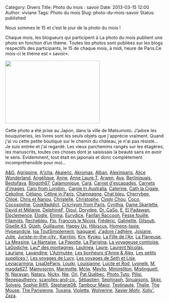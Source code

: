 Category: Divers
Title: Photo du mois : savoir
Date: 2013-03-15 12:00
Author: viviane
Tags: Photo du mois
Slug: photo-du-mois-savoir
Status: published

Nous sommes le 15 et c’est le jour de la photo du mois !

Chaque mois, les blogueurs qui participent à La photo du mois publient une photo en fonction d’un thème. Toutes les photos sont publiées sur les blogs respectifs des participants, le 15 de chaque mois, à midi, heure de Paris.Ce mois-ci le thème est « savoir».

<a href="http://www.viviane-voyages.com/wp-content/uploads/2013/03/SAM_8010.jpg"><img class="aligncenter size-medium wp-image-2701" title="Savoir" src="http://www.viviane-voyages.com/wp-content/uploads/2013/03/SAM_8010-300x199.jpg" alt="" width="300" height="199" /></a>

Cette photo a été prise au Japon, dans la ville de Matsumoto. J’adore les bouquineries, les livres sont les seuls objets que j'apprécie vraiment. Quand j'ai vu cette petite boutique sur le chemin du château, je n'ai pas résisté... Je suis entrée et j'ai regardé. Les vieux parchemins rangés sur les étagères, les manuscrits, toutes ces choses dont je saisissais la beauté sans en avoir le sens. Evidemment, tout était en japonais et donc complètement incompréhensible pour moi...

<a href="http://grenoblequebec.blogspot.ca/search/label/Photos%20du%20mois" target="_blank">A&amp;G</a>, <a href="http://cultureetpapotage.blogspot.fr/search/label/photo%20du%20mois" target="_blank">Agrippine</a>, <a href="http://leblogdekat.com " target="_blank">A'icha</a>, <a href="http://akai-inthesky.blogspot.com" target="_blank">Akaieric</a>, <a href="http://denisdanzephotographe.wordpress.com/category/la-photo-du-mois/" target="_blank">Akromax</a>, <a href="http://cocovin.net/" target="_blank">Alban</a>, <a href="http://blogs.paris.fr/unitedstatesofparis" target="_blank">Alexinparis</a>, <a href="http://wonderlandalice.wordpress.com/ " target="_blank">Alice Wonderland</a>, <a href="http://chroniqueduncongeparental.wordpress.com/category/la-photo-du-mois/" target="_blank">Angélique</a>, <a href="http://anne-tranche-de-vie.over-blog.com/categorie-11390539.html" target="_blank">Anne</a>, <a href="http://www.annelauret.com/search/label/La%20photo%20du%20mois" target="_blank">Anne Laure T</a>, <a href="http://www.chiffonsandco.fr" target="_blank">Arwen</a>, <a href="http://www.connais-toi-toi-meme.biz" target="_blank">Ava</a>, <a href="http://chronique-berliniquaise.blogspot.com" target="_blank">Berliniquais</a>, <a href="http://sublime-essence.over-blog.com" target="_blank">Bestofava</a>, <a href="http://blogoth67.wordpress.com" target="_blank">Blogoth67</a>, <a href="http://calamonique.com/" target="_blank">Calamonique</a>, <a href="http://c-est-reparti.blogspot.com/" target="_blank">Cara</a>, <a href="http://www.carnetdescapades.com" target="_blank">Carnet d'escapades</a>, <a href="http://www.carnetsdimages.org" target="_blank">Carnets d'images</a>, <a href="http://ohmypetitpois.blogspot.fr" target="_blank">Caro from London </a>, <a href="https://fromaustraliawl.wordpress.com/category/les-rdv-du-blog/" target="_blank">Carole In Australia</a>, <a href="http://catdeschamps.blogspot.fr/" target="_blank">Caterine</a>, <a href="http://naomietbella.canalblog.com" target="_blank">Cath la Cigale</a>, <a href="http://www.cekoline.tumblr.com" target="_blank">Cekoline</a>, <a href="http://poutineettartiflette.blogspot.com" target="_blank">Céliano</a>, <a href="http://frenchiesinparis.over-blog.com" target="_blank">Céline in Paris</a>, <a href="http://champagnefraise.wordpress.com" target="_blank">Champagne</a>, <a href="http://reverieschatbleu.canalblog.com/" target="_blank">Chat bleu</a>, <a href="http://cherrybee-a-montreal.blogspot.com" target="_blank">Cherrybee</a>, <a href="http://mysweetescape.fr/" target="_blank">Chloé</a>, <a href="http://auvergnatsducanada.blogspot.com" target="_blank">Chris et Nanou</a>, <a href="http://www.niokiontheroad.fr" target="_blank">Christelle</a>, <a href="http://suissexpress.wordpress.com/" target="_blank">Christophe</a>, <a href="http://cindychouamontreal.blogspot.ca/search/label/Photo%20du%20mois" target="_blank">Cindy Chou</a>, <a href="http://vintagegirltrips.canalblog.com/archives/pics___la_photo_du_mois/index.html" target="_blank">Coco</a>, <a href="http://cocosophie.over-blog.com/" target="_blank">Cocosophie</a>, <a href="http://cook9addict.over-blog.com" target="_blank">Cook9addict</a>, <a href="http://www.cricriyomfromparis.com/search/label/La%20photo%20du%20mois" target="_blank">Cricriyom from Paris</a>, <a href="http://www.boeingbleudemer.com" target="_blank">Cynthia</a>, <a href="http://www.dameskarlette.com/" target="_blank">Dame Skarlette</a>, <a href="http://davidmelaniequebec.blogspot.fr/" target="_blank">David et Mélanie</a>, <a href="http://mapassionbento.blogspot.fr/" target="_blank">DelphineF</a>, <a href="http://life-is-a-bombon.blogspot.fr/search/label/photo%20du%20mois" target="_blank">Djoul</a>, <a href="http://grainedememere.blogspot.ca/search/label/La%20photo%20du%20mois" target="_blank">Dorydee</a>, <a href="http://cestpasmoijeljure.wordpress.com/" target="_blank">Dr. CaSo</a>, <a href="http://histoiresdeux.blogspot.com" target="_blank">E</a>, <a href="http://elpadawan.wordpress.com/category/what-quoi/pic-of-the-month-photo-du-mois" target="_blank">El Padawan</a>, <a href="http://clemencebdc.wordpress.com/category/photo-du-mois/ " target="_blank">Eloclemence</a>, <a href="http://foodforthoughtandmore.wordpress.com/" target="_blank">Elodie</a>, <a href="http://www.jyreflechis.com/tag/la-photo-du-mois/" target="_blank">Emma</a>, <a href="http://occident-express.hautetfort.com" target="_blank">Eurydice</a>, <a href="http://fanfanraccoons.blogspot.com" target="_blank">Fanfan Raccoon</a>, <a href="http://52moments.canalblog.com/" target="_blank">Fesse fouille</a>, <a href="http://filamots.wordpress.com" target="_blank">Filamots</a>, <a href="http://flechebleu77.tumblr.com" target="_blank">flechebleu</a>, <a href="http://doubspays.wordpress.com" target="_blank">Flo</a>, <a href="http://vudubalcon.blogspot.fr/search/label/Photo%20du%20mois" target="_blank">François le Niçois</a>, <a href="http://zoursland.com" target="_blank">Frédéric</a>, <a href="http://galinette-dezailes.blogspot.fr/" target="_blank">Galinette</a>, <a href="http://www.legaletas.net/blog/index.php" target="_blank">Gilsoub</a>, <a href="http://lafeedulogis43.over-blog.fr" target="_blank">Giselle 43</a>, <a href="http://cyberdilou.canalblog.com" target="_blank">Gizeh</a>, <a href="http://vraiefiction.blogspot.com" target="_blank">Guillaume</a>, <a href="http://happyusbook.blogspot.fr/ " target="_blank">Happy Us</a>, <a href="http://hibiscusblog.net/category/la-photo-du-mois-2" target="_blank">Hibiscus</a>, <a href="http://homeos-tasie.blogspot.fr/" target="_blank">Homeos-tasie</a>, <a href="http://hypeandcie.com/" target="_blank">Hypeandcie</a>, <a href="http://www.isatoutsimplement.org" target="_blank">Isa ToutSimplement</a>, <a href="http://isaquarel.canalblog.com/archives/la_photo_du_mois/index.html" target="_blank">Isaquarel</a>, <a href="http://jadorejadhere.canalblog.com/" target="_blank">J'adore j'adhère</a>, <a href="http://lachataignesauvage.over-blog.com/categorie-12516589.html" target="_blank">Josiane</a>, <a href="http://colibribleu.blogspot.fr/" target="_blank">Julie</a>, <a href="http://www.juriste-in-the-city.fr/" target="_blank">Juriste-in-the-city </a>, <a href="http://zoewahl.ch/blog" target="_blank">Karrijini</a>, <a href="http://krn-defouloir.blogspot.com" target="_blank">Krn</a>, <a href="http://monpetitjapon.blogspot.com" target="_blank">Kyoko</a>, <a href="http://www.lafilledelair.com/blog/la-photo-du-mois/" target="_blank">La Fille de l'Air</a>, <a href="http://www.carnetsduneflaneuse.fr" target="_blank">La Flaneuse</a>, <a href="http://messineaventure.canalblog.com/archives/la_photo_du_mois/index.html" target="_blank">La Messine</a>, <a href="http://lanantaiseaparis.com" target="_blank">La Nantaise</a>, <a href="http://lapapotte.canalblog.com/tag/Photo%20du%20mois" target="_blank">La Papotte</a>, <a href="http://souslecieldeparis.fr/category/la-photo-du-mois/" target="_blank">La Parigina</a>, <a href="http://voyageusecomtoise.wordpress.com/tag/photo-du-mois/" target="_blank">La voyageuse comtoise</a>, <a href="http://lagodiche.fr" target="_blank">LaGodiche</a>, <a href="http://laudesmontagnes.wordpress.com/" target="_blank">Lau* des montagnes</a>, <a href="http://laulineafaitdesphotos.com/" target="_blank">Laulinea</a>, <a href="http://maptitemaisonenquebecquie.blogspot.ca/search/label/photo%20du%20mois" target="_blank">Laure</a>, <a href="http://www.malaxi.net" target="_blank">Laurent Nicolas</a>, <a href="http://a.nous.les.caribous.over-blog.com/categorie-12329056.html" target="_blank">Lauriane</a>, <a href="http://lorgnettedunjour.canalblog.com/" target="_blank">Lavandine</a>, <a href="http://dederrierelesfagots.wordpress.com" target="_blank">L'Azimutée</a>, <a href="http://www.lesbonheurs.fr/" target="_blank">Les bonheurs d'Anne &amp; Alex</a>, <a href="http://marisse.hautetfort.com/" target="_blank">Les petits supplices !</a>, <a href="http://lesvoyagesdelucy.over-blog.com/categorie-12302834.html" target="_blank">Les voyages de Lucy</a>, <a href="http://www.sethetlise.com" target="_blank">Les voyages de Seth et Lise</a>, <a href="http://www.leviacarmina.fr" target="_blank">Leviacarmina</a>, <a href="http://www.lisadeparis.ch/articles/bonus/la-photo-du-mois/" target="_blank">LisaDeParis</a>, <a href="http://365photos2011nous4.tumblr.com/" target="_blank">Louiki</a>, <a href="http://grandereveuse.fr/" target="_blank">Louisianne</a>, <a href="http://www.destination-montreal.net" target="_blank">Lucile et Rod</a>, <a href="http://lyonelkaufmann.ch/Blog/category/blogcafe/photo-du-mois/" target="_blank">Lyonelk</a>, <a href="http://basedinsg.blogspot.com" target="_blank">M</a>, <a href="http://anteketborka.blogspot.com" target="_blank">magda627</a>, <a href="http://chezmamysoren.over-blog.com" target="_blank">Mamysoren</a>, <a href="http://le-tour-du-monde-de-la-marmotte.over-blog.com/" target="_blank">Marmotte</a>, <a href="http://mclw.wordpress.com" target="_blank">Mclw</a>, <a href="http://leblogdemeyilo.blogspot.fr/" target="_blank">Meyilo</a>, <a href="http://mimireliton.canalblog.com/" target="_blank">Mimireliton</a>, <a href="http://mistinguettalli.blogspot.com" target="_blank">Mistinguett</a>, <a href="http://etesansfin.wordpress.com/category/photo-du-mois/" target="_blank">N</a>, <a href="http://merantaise.blogspot.com" target="_blank">Narayan</a>, <a href="http://blog.nataru.fr" target="_blank">Nataru</a>, <a href="http://clicpassion.canalblog.com" target="_blank">Nicky</a>, <a href="http://dans-ma-bulle-365.tumblr.com/" target="_blank">Nie</a>, <a href="http://orichan.canalblog.com/archives/photo_du_mois/index.html" target="_blank">Ori</a>, <a href="http://patquebec.blogspot.be/" target="_blank">Pat Québec</a>, <a href="http://www.photo-tuto.fr" target="_blank">Photo Tuto</a>, <a href="http://pilisi.over-blog.com/categorie-12387113.html" target="_blank">Pilisi</a>, <a href="http://renepaulhenry.blogspot.com" target="_blank">Renepaulhenry</a>, <a href="http://Scarolles-and-co.blogspot.com" target="_blank">scarolles-and-co </a>, <a href="http://sgiworld.blogspot.com" target="_blank">Sébastien</a>, <a href="http://www.sephiraph.be" target="_blank">Sephiraph</a>, <a href="http://sinuaisons.wordpress.com/category/la-photo-du-mois/" target="_blank">Sinuaisons</a>, <a href="http://www.annexedeskipi.blogspot.com" target="_blank">Skipi</a>, <a href="http://cigaletfourmi.blogspot.com" target="_blank">Solveig</a>, <a href="http://www.sophierififi.com/" target="_blank">Sophie Rififi</a>, <a href="http://provincecanadienne.blogspot.ca/search/label/Photo%20du%20mois" target="_blank">Stephane08</a>, <a href="http://tambour-major.blogspot.ca/search/label/La%20photo%20du%20mois" target="_blank">Tambour Major</a>, <a href="http://testinauteathome.over-blog.com/" target="_blank">Testinaute</a>, <a href="http://macatou.wordpress.com/" target="_blank">Thalie</a>, <a href="http://mouseandfrog.wordpress.com" target="_blank">The Mouse</a>, <a href="http://theparisienne.fr" target="_blank">The Parisienne</a>, <a href="http://tuxana.blogspot.ca/" target="_blank">Tuxana</a>, <a href="http://www.leshumeursdeviolette.over-blog.com" target="_blank">Violette</a>, <a href="http://sebdanzephotographe.wordpress.com/category/photo-du-mois/" target="_blank">Wolverine</a>, <a href="http://www.xaviermohr.com" target="_blank">Xavier Mohr</a>, <a href="http://xoliv.blogspot.fr/search/label/Photodumois" target="_blank">Xoliv'</a>, <a href="http://zazaetsesfantaisies.blogspot.fr/" target="_blank">Zaza</a>.